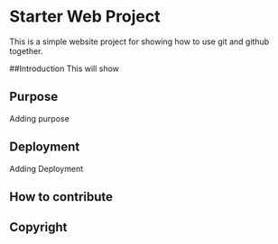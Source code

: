 # Starter Web Project

This is a simple website project for showing how to use git and github together.

##Introduction
This will show

## Purpose
Adding purpose 

## Deployment
Adding Deployment

## How to contribute

## Copyright